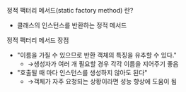 정적 팩터리 메서드(static factory method) 란?

- 클래스의 인스턴스를 반환하는 정적 메서드

정적 팩터리 메서드 장점

- "이름을 가질 수 있으므로 반환 객체의 특징을 유추할 수 있다."
    - →생성자가 여러 개 필요할 경우 각각 이름을 지어주기 좋음
- "호출될 때 마다 인스턴스를 생성하지 않아도 된다"
    - →객체가 자주 요청되는 상황이라면 성능 향상에 도움이 됨
